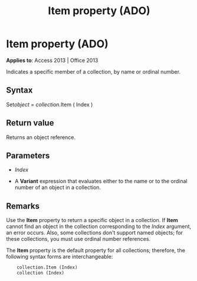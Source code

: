 ﻿---
title: Item property (ADO)
TOCTitle: Item property (ADO)
ms:assetid: 793c305f-0e5b-a529-e21f-b7ab0843ed49
ms:mtpsurl: https://msdn.microsoft.com/library/JJ249499(v=office.15)
ms:contentKeyID: 48545767
ms.date: 09/18/2015
mtps_version: v=office.15
---

# Item property (ADO)

**Applies to**: Access 2013 | Office 2013

Indicates a specific member of a collection, by name or ordinal number.

## Syntax

Set*object* = *collection*.Item ( Index )

## Return value

Returns an object reference.

## Parameters

- *Index*

- A **Variant** expression that evaluates either to the name or to the ordinal number of an object in a collection.

## Remarks

Use the **Item** property to return a specific object in a collection. If **Item** cannot find an object in the collection corresponding to the *Index* argument, an error occurs. Also, some collections don't support named objects; for these collections, you must use ordinal number references.

The **Item** property is the default property for all collections; therefore, the following syntax forms are interchangeable:

```vb
    collection.Item (Index)
    collection (Index)
```
